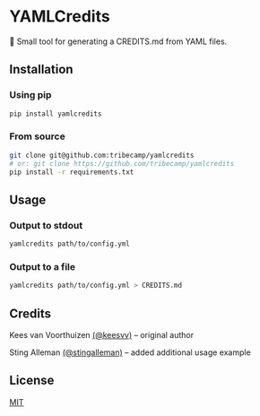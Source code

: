 # YAMLCredits

📜 Small tool for generating a CREDITS.md from YAML files.

## Installation

### Using pip

```python
pip install yamlcredits
```

### From source

```bash
git clone git@github.com:tribecamp/yamlcredits
# or: git clone https://github.com/tribecamp/yamlcredits
pip install -r requirements.txt
```

## Usage

### Output to stdout

```bash
yamlcredits path/to/config.yml
```

### Output to a file

```bash
yamlcredits path/to/config.yml > CREDITS.md
```

## Credits

Kees van Voorthuizen [(@keesvv)](https://github.com/keesvv) – original author

Sting Alleman [(@stingalleman)](https://github.com/stingalleman) – added additional usage example

## License

[MIT](./LICENSE)
